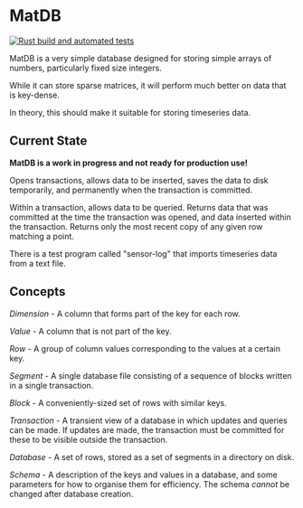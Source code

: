 MatDB
====

[![Rust build and automated tests](https://github.com/ejrh/matdb/actions/workflows/rust.yml/badge.svg)](https://github.com/ejrh/matdb/actions/workflows/rust.yml)

MatDB is a very simple database designed for storing simple arrays of numbers, particularly fixed size integers.

While it can store sparse matrices, it will perform much better on data that is key-dense.

In theory, this should make it suitable for storing timeseries data.

Current State
---

**MatDB is a work in progress and not ready for production use!**

Opens transactions, allows data to be inserted, saves the data to disk temporarily,
and permanently when the transaction is committed.

Within a transaction, allows data to be queried.  Returns data that was committed
at the time the transaction was opened, and data inserted within the transaction.
Returns only the most recent copy of any given row matching a point.

There is a test program called "sensor-log" that imports timeseries data from a text file.

Concepts
---

*Dimension* - A column that forms part of the key for each row.

*Value* - A column that is not part of the key.

*Row* - A group of column values corresponding to the values at a certain key. 

*Segment* - A single database file consisting of a sequence of blocks written in a single transaction.

*Block* - A conveniently-sized set of rows with similar keys.

*Transaction* - A transient view of a database in which updates and queries can be made.  If updates are made, the transaction must be committed for these to be visible outside the transaction.

*Database* - A set of rows, stored as a set of segments in a directory on disk. 

*Schema* - A description of the keys and values in a database, and some parameters for how to organise them for efficiency.  The schema *cannot* be changed after database creation.
